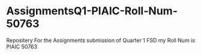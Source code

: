# AssignmentsQ1-PIAIC-Roll-Num-50763
Repositery For the Assignments  submission of Quarter 1 FSD my Roll Num is PIAIC 50763
